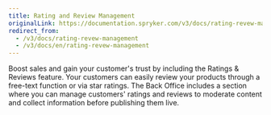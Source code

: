 ```yaml
---
title: Rating and Review Management
originalLink: https://documentation.spryker.com/v3/docs/rating-revew-management
redirect_from:
  - /v3/docs/rating-revew-management
  - /v3/docs/en/rating-revew-management
---
```


Boost sales and gain your customer's trust by including the Ratings & Reviews feature. Your customers can easily review your products through a free-text function or via star ratings. The Back Office includes a section where you can manage customers' ratings and reviews to moderate content and collect information before publishing them live.
